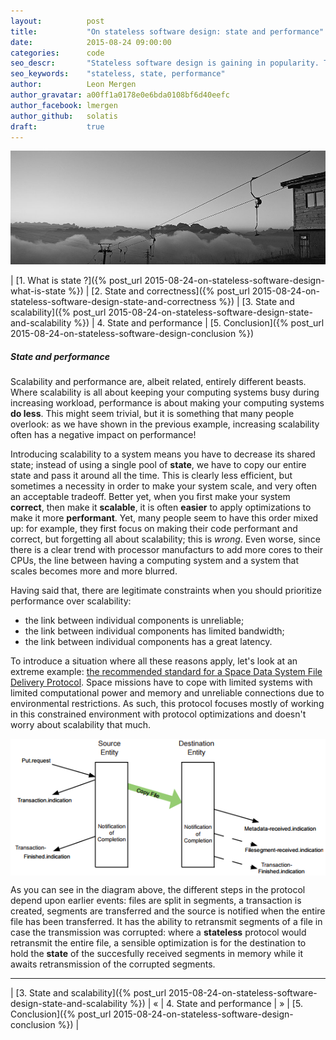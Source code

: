 ```yaml
---
layout:          post
title:           "On stateless software design: state and performance"
date:            2015-08-24 09:00:00
categories:      code
seo_descr:       "Stateless software design is gaining in popularity. This article explains why you should care."
seo_keywords:    "stateless, state, performance"
author:          Leon Mergen
author_gravatar: a00ff1a0178e0e6bda0108bf6d40eefc
author_facebook: lmergen
author_github:   solatis
draft:           true
---
```

<img src='/images/posts/blog6.jpg' class='blogimage' title='Sharing a ride is a blocking operation' />

| [1. What is state ?]({% post_url 2015-08-24-on-stateless-software-design-what-is-state %}) | [2. State and correctness]({% post_url 2015-08-24-on-stateless-software-design-state-and-correctness %}) | [3. State and scalability]({% post_url 2015-08-24-on-stateless-software-design-state-and-scalability %}) | 4. State and performance | [5. Conclusion]({% post_url 2015-08-24-on-stateless-software-design-conclusion %})

##### State and performance

Scalability and performance are, albeit related, entirely different beasts. Where scalability is all about keeping your computing systems busy during increasing workload, performance is about making your computing systems **do less**. This might seem trivial, but it is something that many people overlook: as we have shown in the previous example, increasing scalability often has a negative impact on performance!

Introducing scalability to a system means you have to decrease its shared state; instead of using a single pool of **state**, we have to copy our entire state and pass it around all the time. This is clearly less efficient, but sometimes a necessity in order to make your system scale, and very often an acceptable tradeoff. Better yet, when you first make your system **correct**, then make it **scalable**, it is often **easier** to apply optimizations to make it more **performant**. Yet, many people seem to have this order mixed up: for example, they first focus on making their code performant and correct, but forgetting all about scalability; this is *wrong*. Even worse, since there is a clear trend with processor manufacturs to add more cores to their CPUs, the line between having a computing system and a system that scales becomes more and more blurred.

Having said that, there are legitimate constraints when you should prioritize performance over scalability:

* the link between individual components is unreliable;
* the link between individual components has limited bandwidth;
* the link between individual components has a great latency.

To introduce a situation where all these reasons apply, let's look at an extreme example: [the recommended standard for a Space Data System File Delivery Protocol](http://public.ccsds.org/publications/archive/727x0b4.pdf). Space missions have to cope with limited systems with limited computational power and memory and unreliable connections due to environmental restrictions. As such, this protocol focuses mostly of working in this constrained environment with protocol optimizations and doesn't worry about scalability that much.

<img src='/images/posts/blog6j.png' title='Space Data System File Delivery Protocol' style='display: block; margin-left: auto; margin-right: auto;' />

As you can see in the diagram above, the different steps in the protocol depend upon earlier events: files are split in segments, a transaction is created, segments are transferred and the source is notified when the entire file has been transferred. It has the ability to retransmit segments of a file in case the transmission was corrupted: where a **stateless** protocol would retransmit the entire file, a sensible optimization is for the destination to hold the **state** of the succesfully received segments in memory while it awaits retransmission of the corrupted segments.

---

| [3. State and scalability]({% post_url 2015-08-24-on-stateless-software-design-state-and-scalability %}) | &#171; | 4. State and performance | &#187; | [5. Conclusion]({% post_url 2015-08-24-on-stateless-software-design-conclusion %}) |
